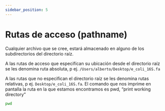 ```yaml
---
sidebar_position: 5
---
```


# Rutas de acceso (pathname)
Cualquier archivo que se cree, estará almacenado en alguno de los subdirectorios del directorio raíz.

A las rutas de acceso que especifícan su ubicación desde el directorio raíz se les denomina ruta absoluta, p ej. `/Users/alberto/Desktop/e_coli_16S.fa`

A las rutas que no especifican el directorio raíz se les denomina rutas relativas, p ej. `Desktop/e_coli_16S.fa`. El comando que nos imprime en pantalla la ruta en la que estamos encontramos es pwd, “print working directory”

```bash
pwd
```